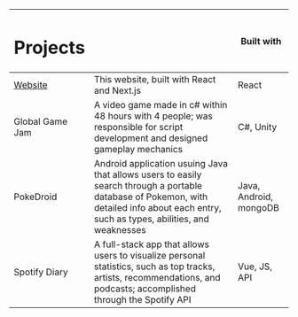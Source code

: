 | <h1>Projects</h1> |                                                                                                                                                                                          | Built with             |
| ----------------- | ---------------------------------------------------------------------------------------------------------------------------------------------------------------------------------------- | ---------------------- |
| [Website](/)      | This website, built with React and Next.js                                                                                                                                               | React                  |
| Global Game Jam   | A video game made in c# within 48 hours with 4 people; was responsible for script development and designed gameplay mechanics                                                            | C#, Unity              |
| PokeDroid         | Android application usuing Java that allows users to easily search through a portable database of Pokemon, with detailed info about each entry, such as types, abilities, and weaknesses | Java, Android, mongoDB |
| Spotify Diary     | A full-stack app that allows users to visualize personal statistics, such as top tracks, artists, recommendations, and podcasts; accomplished through the Spotify API                    | Vue, JS, API           |
